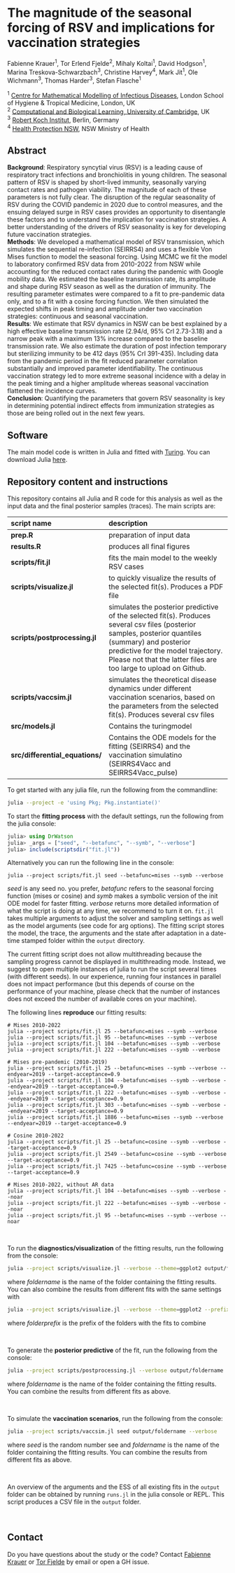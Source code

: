 # The magnitude of the seasonal forcing of RSV and implications for vaccination strategies
Fabienne Krauer<sup>1</sup>, Tor Erlend Fjelde<sup>2</sup>, Mihaly Koltai<sup>1</sup>, David Hodgson<sup>1</sup>, Marina Treskova-Schwarzbach<sup>3</sup>, Christine Harvey<sup>4</sup>, Mark Jit<sup>1</sup>, Ole Wichmann<sup>3</sup>, Thomas Harder<sup>3</sup>, Stefan Flasche<sup>1</sup>


<sup>1</sup> [Centre for Mathematical Modelling of Infectious Diseases](https://www.lshtm.ac.uk/research/centres/centre-mathematical-modelling-infectious-diseases), London School of Hygiene & Tropical Medicine, London, UK<br/>
<sup>2</sup> [Computational and Biological Learning, University of Cambridge](http://learning.eng.cam.ac.uk/Public/), UK<br/>
<sup>3</sup> [Robert Koch Institut](https://www.rki.de), Berlin, Germany<br/>
<sup>4</sup> [Health Protection NSW](https://www.health.nsw.gov.au/), NSW Ministry of Health<br/>

## Abstract
**Background**: 
Respiratory syncytial virus (RSV) is a leading cause of respiratory tract infections and bronchiolitis in young children. The seasonal pattern of RSV is shaped by short-lived immunity, seasonally varying contact rates and pathogen viability. The magnitude of each of these parameters is not fully clear. The disruption of the regular seasonality of RSV during the COVID pandemic in 2020 due to control measures, and the ensuing delayed surge in RSV cases provides an opportunity to disentangle these factors and to understand the implication for vaccination strategies. A better understanding of the drivers of RSV seasonality is key for developing future vaccination strategies. <br/> 
**Methods**: 
We developed a mathematical model of RSV transmission, which simulates the sequential re-infection (SEIRRS4) and uses a flexible Von Mises function to model the seasonal forcing. Using MCMC we fit the model to laboratory confirmed RSV data from 2010-2022 from NSW while accounting for the reduced contact rates during the pandemic with Google mobility data. We estimated the baseline transmission rate, its amplitude and shape during RSV season as well as the duration of immunity. The resulting parameter estimates were compared to a fit to pre-pandemic data only, and to a fit with a cosine forcing function. We then simulated the expected shifts in peak timing and amplitude under two vaccination strategies: continuous and seasonal vaccination.<br/> 
**Results**: 
We estimate that RSV dynamics in NSW can be best explained by a high effective baseline transmission rate (2.94/d, 95% CrI 2.73-3.18) and a narrow peak with a maximum 13% increase compared to the baseline transmission rate. We also estimate the duration of post infection temporary but sterilizing immunity to be 412 days (95% CrI 391-435). Including data from the pandemic period in the fit reduced parameter correlation substantially and improved parameter identifiability. The continuous vaccination strategy led to more extreme seasonal incidence with a delay in the peak timing and a higher amplitude whereas seasonal vaccination flattened the incidence curves. <br/> 
**Conclusion**: 
Quantifying the parameters that govern RSV seasonality is key in determining potential indirect effects from immunization strategies as those are being rolled out in the next few years.


## Software
The main model code is written in Julia and fitted with [Turing](https://turing.ml/dev/). You can download Julia [here](https://julialang.org/downloads/). 

## Repository content and instructions

This repository contains all Julia and R code for this analysis as well as the input data and the final posterior samples (traces). The main scripts are:

| script name | description |
| :--- | :--- |
| **prep.R** | preparation of input data |
| **results.R** | produces all final figures |
| **scripts/fit.jl** | fits the main model to the weekly RSV cases |
| **scripts/visualize.jl** | to quickly visualize the results of the selected fit(s). Produces a PDF file |
| **scripts/postprocessing.jl** | simulates the posterior predictive of the selected fit(s). Produces several csv files (posterior samples, posterior quantiles (summary) and posterior predictive for the model trajectory. Please not that the latter files are too large to upload on Github. |
| **scripts/vaccsim.jl** | simulates the theoretical disease dynamics under different vaccination scenarios, based on the parameters from the selected fit(s). Produces several csv files |
| **src/models.jl** | Contains the turingmodel |
| **src/differential_equations/** | Contains the ODE models for the fitting (SEIRRS4) and the vaccination simulatino (SEIRRS4Vacc and SEIRRS4Vacc_pulse) |


To get started with any julia file, run the following from the commandline:
```sh
julia --project -e 'using Pkg; Pkg.instantiate()'
```

To start the **fitting process** with the default settings, run the following from the julia console:
```julia
julia> using DrWatson
julia> _args = ["seed", "--betafunc", "--symb", "--verbose"]
julia> include(scriptsdir("fit.jl"))
```

Alternatively you can run the following line in the console:
```
julia --project scripts/fit.jl seed --betafunc=mises --symb --verbose
```

*seed* is any seed no. you prefer, *betafunc* refers to the seasonal forcing function (mises or cosine) and *symb* makes a symbolic version of the init ODE model for faster fitting. *verbose* returns more detailed information of what the script is doing at any time, we recommend to turn it on. `fit.jl` takes multiple arguments to adjust the solver and sampling settings as well as the model arguments (see code for arg options). The fitting script stores the model, the trace, the arguments and the state after adaptation in a date-time stamped folder within the `output` directory. 

The current fitting script does not allow multithreading because the sampling progress cannot be displayed in multithreading mode. Instead, we suggest to open multiple instances of julia to run the script several times (with different seeds). In our experience, running four instances in parallel does not impact performance (but this depends of course on the performance of your machine, please check that the number of instances does not exceed the number of available cores on your machine).  

The following lines **reproduce** our fitting results:
```
# Mises 2010-2022
julia --project scripts/fit.jl 25 --betafunc=mises --symb --verbose
julia --project scripts/fit.jl 95 --betafunc=mises --symb --verbose
julia --project scripts/fit.jl 104 --betafunc=mises --symb --verbose
julia --project scripts/fit.jl 222 --betafunc=mises --symb --verbose

# Mises pre-pandemic (2010-2019)
julia --project scripts/fit.jl 25 --betafunc=mises --symb --verbose --endyear=2019 --target-acceptance=0.9
julia --project scripts/fit.jl 104 --betafunc=mises --symb --verbose --endyear=2019 --target-acceptance=0.9
julia --project scripts/fit.jl 222 --betafunc=mises --symb --verbose --endyear=2019 --target-acceptance=0.9
julia --project scripts/fit.jl 303 --betafunc=mises --symb --verbose --endyear=2019 --target-acceptance=0.9
julia --project scripts/fit.jl 1886 --betafunc=mises --symb --verbose --endyear=2019 --target-acceptance=0.9

# Cosine 2010-2022
julia --project scripts/fit.jl 25 --betafunc=cosine --symb --verbose --target-acceptance=0.9
julia --project scripts/fit.jl 2549 --betafunc=cosine --symb --verbose --target-acceptance=0.9
julia --project scripts/fit.jl 7425 --betafunc=cosine --symb --verbose --target-acceptance=0.9

# Mises 2010-2022, without AR data
julia --project scripts/fit.jl 104 --betafunc=mises --symb --verbose --noar
julia --project scripts/fit.jl 222 --betafunc=mises --symb --verbose --noar
julia --project scripts/fit.jl 95 --betafunc=mises --symb --verbose --noar

```


<br/> 

To run the **diagnostics/visualization** of the fitting results, run the following from the console:
```sh
julia --project scripts/visualize.jl --verbose --theme=ggplot2 output/foldername
```

where *foldername* is the name of the folder containing the fitting results. You can also combine the results from different fits with the same settings with 
```sh
julia --project scripts/visualize.jl --verbose --theme=ggplot2 --prefix=folderprefix
```
where *folderprefix* is the prefix of the folders with the fits to combine

<br/> 

To generate the **posterior predictive** of the fit, run the following from the console:
```sh
julia --project scripts/postprocessing.jl --verbose output/foldername
```
where *foldername* is the name of the folder containing the fitting results. You can combine the results from different fits as above. 

<br/> 

To simulate the **vaccination scenarios**, run the following from the console:
```sh
julia --project scripts/vaccsim.jl seed output/foldername --verbose 
```
where *seed* is the random number see and *foldername* is the name of the folder containing the fitting results. You can combine the results from different fits as above. 

<br/> 

An overview of the arguments and the ESS of all existing fits in the `output` folder can be obtained by running `runs.jl` in the julia console or REPL. This script produces a CSV file in the `output` folder. 

<br/> 

## Contact
Do you have questions about the study or the code? Contact [Fabienne Krauer](https://www.lshtm.ac.uk/aboutus/people/krauer.fabienne) or [Tor Fjelde](http://www.eng.cam.ac.uk/profiles/tef30) by email or open a GH issue. 

